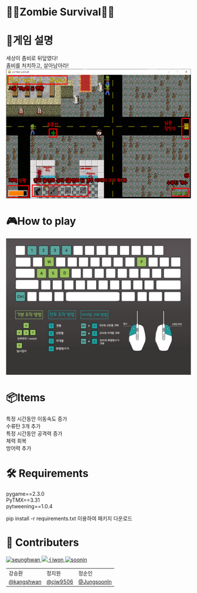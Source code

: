 # 🧟‍♂️Zombie Survival🧟‍♀️  

# 📖게임 설명
세상이 좀비로 뒤덮였다!  
좀비를 처치하고, 살아남아라!  
![option](./Image/explain.png "Title")  


# 🎮How to play
![option](./Image/option2.png "Title")  
  
# 📦Items
특정 시간동안 이동속도 증가  
수류탄 3개 추가  
특정 시간동안 공격력 증가  
체력 회복  
방어력 추가  

# 🛠 Requirements
pygame==2.3.0  
PyTMX==3.31  
pytweening==1.0.4  

pip install -r requirements.txt
이용하여 패키지 다운로드

# 🤝 Contributers
<a href = "https://github.com/kangshwan">
  <img src="https://avatars.githubusercontent.com/u/46666296?v=4" alt="seunghwan" width="80" style="max-width:100%" />
</a>
<a href = "https://github.com/cjw9506">
  <img src="https://avatars.githubusercontent.com/u/63503519?v=4" alt="ㅓiwon" width="80" style="max-width:100%" />
</a>
<a href = "https://github.com/JungSoonIn">
  <img src="https://avatars.githubusercontent.com/u/64190835?v=4" alt="soonin" width="80" style="max-width:100%" />
</a>
<table class="tg">
<tbody>
    <tr>
        <td>강승환</td>
        <td>정지원</td>
        <td>정순인</td>
    </tr>
    <tr>
        <td><a href="https://github.com/kangshwan">@kangshwan</a></td>
        <td><a href="https://github.com/cjw9506">@cjw9506</a></td>
        <td><a href="https://github.com/JungSoonIn">@JungsoonIn</a></td>
    </tr>
</tbody>
</table>
